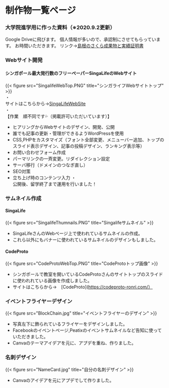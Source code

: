 # 制作物一覧ページ

### 大学院進学用に作った資料（※2020.9.2更新）
Google Driveに飛びます。
個人情報が多いので、承認制にさせてもらっています。
お時間いただきます。
リンク→[島根のさくら成果物と実績証明書](https://drive.google.com/file/d/1HsfPIbjWRQ7LDa7ZSCQbZATSpsnPSghX/view?usp=sharing)  

### Webサイト開発
#### シンガポール最大発行数のフリーペーパーSingaLifeのWebサイト  
{{< figure src="SingalifeWebTop.PNG" title="シンガライフWebサイトトップ" >}}  
・  
サイトはこちらから→[SingaLifeWebSite](http://singalife.com/)  
・  
【作業　順不同です💦（掲載許可いただいています）】  
- ヒアリングからWebサイトのデザイン、開発、公開
- 誰でも記事の更新・管理ができるようWordPressを使用
- CSS,PHPをカスタマイズ（フォント全部変更、メニューバー追加、トップのスライド表示デザイン、記事の投稿デザイン、ランキング表示等）
- お問い合わせフォーム作成
- パーマリンクの一斉変更。リダイレクション設定
- サーバ移行（ドメインのつなぎ直し）
- SEO対策
- 立ち上げ時のコンテンツ入力
・  
公開後、留学終了まで運用を行いました！

### サムネイル作成
#### SingaLife
{{< figure src="SingalifeThumnails.PNG" title="Singalifeサムネイル" >}}   
- SingaLifeさんのWebページ上で使われているサムネイルの作成。  
- これら以外にもバナーに使われているサムネイルのデザインもしました。  

#### CodeProto
{{< figure src="CodeProtoWebTop.PNG" title="CodeProtoトップ画像" >}}  
- シンガポールで教室を開いているCodeProtoさんのサイトトップのスライドに使われれている画像を作成しました。  
- サイトはこちらから→　[CodeProto](https://codeproto-ronri.com/）

### イベントフライヤーデザイン
{{< figure src="BlockChain.jpg" title="イベントフライヤーのデザイン" >}}  
- 写真左下に飾られているフライヤーをデザインしました。  
- Facebookのイベントページ,Peatixのイベントサムネイルなど告知に使っていただきました。
- Canvaのテーマアイデアを元に、アプデを重ね、作りました。

### 名刺デザイン
{{< figure src="NameCard.jpg" title="自分の名刺デザイン" >}}
- Canvaのアイデアを元にアプデでして作りました。


